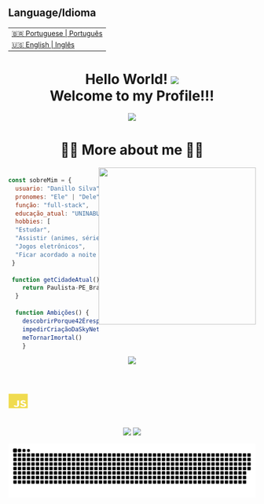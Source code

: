 <table>
      <h2>Language/Idioma</h2>
  <tr>
    <td>
      <a href="README.md">🇧🇷 Portuguese | Português</a>
    </td>
  </tr>
  <tr>
    <td>
      <a href="readme_en-us.md">🇺🇸 English | Inglês</a>
    </td>
  </tr>
</table>


<h1 align="center">
Hello World!
      <img src="https://c.tenor.com/_4EQjxYqQawAAAAi/thumbs-up.gif"
    width="35px">
  <br />
Welcome to my Profile!!!
</h1>


<p align=center>
<img src= "https://readme-typing-svg.herokuapp.com?font=Press+Start+2P&color=%235A0C5A&size=24&duration=6420&center=true&vCenter=true&width=999&height=60&lines=I'm+Luis+Armando;I'm+Junior;Studying+systems+analysis+and+development;I+like+to+create%2C+adapt+and+facilitate"/>
<p>


<h1 align="center">👨‍💻 More about me 👨‍💻</h1>

<img align="right" width="320px" height="320px" src="https://s3-nftrend-storage.s3.sa-east-1.amazonaws.com/wp-content/uploads/2022/01/03122437/pixel-jeff-matrix-s.gif" />


```javascript
 
const sobreMim = {
  usuario: "Danillo Silva",
  pronomes: "Ele" | "Dele",
  função: "full-stack",
  educação_atual: "UNINABUCO",
  hobbies: [
  "Estudar",
  "Assistir (animes, séries e filmes)",
  "Jogos eletrônicos",
  "Ficar acordado a noite toda perseguindo aquele ÚNICO  ' ; ' ! ... " ]
 }
 
 function getCidadeAtual() {
	return Paulista-PE_Brasil
  }
  
  function Ambições() {
	descobrirPorque42ÉrespostaParaTudo()
	impedirCriaçãoDaSkyNet()
	meTornarImortal()
	}
```

<div align="center">
  <img height="180px" src="https://github-readme-stats.vercel.app/api?username=Luis-Armandoo&show_icons=true&theme=dracula&include_all_commits=true&count_private=true"/>
<!-- <img height="100px" src="https://github-readme-stats.vercel.app/api/top-langs/?username=Luis-Armandoo&layout=compact&langs_count=7&theme=dracula"/> -->
</div>

<h1></h1>

<div style="display: inline_block"><br>
  <img align="center" alt="Luis-Js" height="30" width="40" src="https://raw.githubusercontent.com/devicons/devicon/master/icons/javascript/javascript-plain.svg">
</div>

<h1></h1>

<div align="center">
  <a href="https://www.youtube.com/channel/UC_4ER_KHcnb-ZBrsD64bGWQ" target="_blank"><img src="https://img.shields.io/badge/YouTube-FF0000?style=for-the-badge&logo=youtube&logoColor=white" target="_blank"></a>
  <a href="https://www.instagram.com/_foxzada_" target="_blank"><img src="https://img.shields.io/badge/-Instagram-%23E4405F?style=for-the-badge&logo=instagram&logoColor=white" target="_blank"></a>


![Snake animation](https://github.com/Luis-Armandoo/Luis-Armandoo/blob/output/github-contribution-grid-snake.svg)

